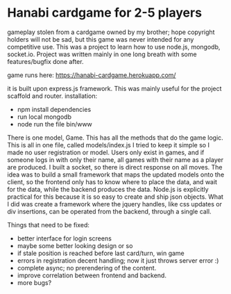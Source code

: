 Hanabi cardgame for 2-5 players
======
gameplay stolen from a cardgame owned by my brother; hope copyright holders will not be sad, but this game was never intended for any competitive use.
This was a project to learn how to use node.js, mongodb, socket.io. Project was written mainly in one long breath with some features/bugfix done after. 

game runs here: https://hanabi-cardgame.herokuapp.com/

it is built upon express.js framework. This was mainly useful for the project scaffold and router. 
installation:
- npm install dependencies 
- run local mongodb 
- node run the file bin/www

There is one model, Game. This has all the methods that do the game logic. This is all in one file, called models/index.js
I tried to keep it simple so I made no user registration or model. Users only exist in games, and if someone logs in with only their name, all games with their name as a player are produced.
I built a socket, so there is direct response on all moves. The idea was to build a small framework that maps the updated models onto the client, so the frontend only has to know where to place the data, and wait for the data, while the backend produces the data. Node.js is explicitly practical for this because it is so easy to  create and ship json objects. 
What I did was create a framework where the jquery handles, like css updates or div insertions, can be operated from the backend, through a single call.

Things that need to be fixed:
  - better interface for login screens
  - maybe some better looking design or so
  - if stale position is reached before last card/turn, win game
  - errors in registration decent handling; now it just throws server error :)
  - complete async; no prerendering of the content.
  - improve correlation between frontend and backend.
  - more bugs? 

